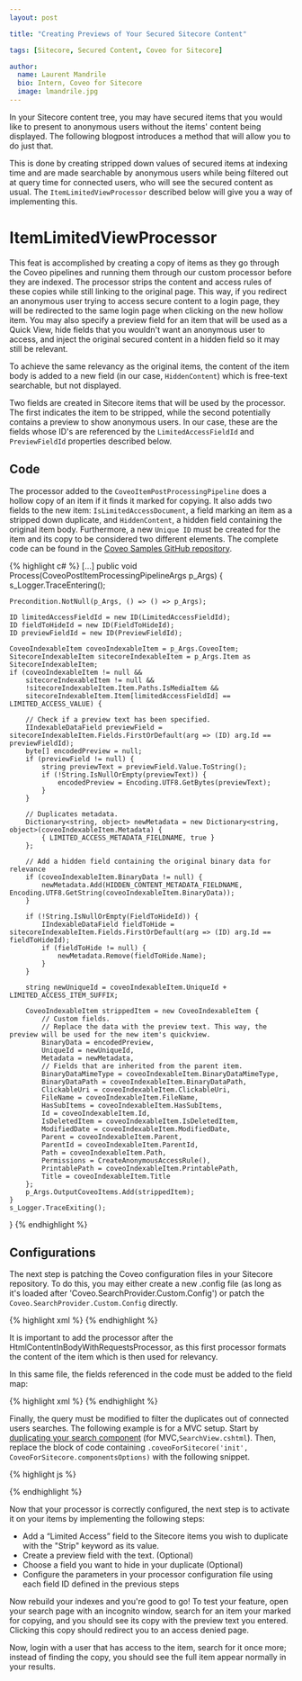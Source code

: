 ```yaml
---
layout: post

title: "Creating Previews of Your Secured Sitecore Content"

tags: [Sitecore, Secured Content, Coveo for Sitecore]

author:
  name: Laurent Mandrile
  bio: Intern, Coveo for Sitecore
  image: lmandrile.jpg
---
```


In your Sitecore content tree, you may have secured items that you would like to present to anonymous users without the items' content being displayed. The following blogpost introduces a method that will allow you to do just that. 

This is done by creating stripped down values of secured items at indexing time and are made searchable by anonymous users while being filtered out at query time for connected users, who will see the secured content as usual. The `ItemLimitedViewProcessor` described below will give you a way of implementing this.

<!-- more -->

# ItemLimitedViewProcessor

This feat is accomplished by creating a copy of items as they go through the Coveo pipelines and running them through our custom processor before they are indexed. The processor strips the content and access rules of these copies while still linking to the original page. This way, if you redirect an anonymous user trying to access secure content to a login page, they will be redirected to the same login page when clicking on the new hollow item. You may also specify a preview field for an item that will be used as a Quick View, hide fields that you wouldn't want an anonymous user to access, and inject the original secured content in a hidden field so it may still be relevant.

To achieve the same relevancy as the original items, the content of the item body is added to a new field (in our case, `HiddenContent`) which is free-text searchable, but not displayed.

Two fields are created in Sitecore items that will be used by the processor. The first indicates the item to be stripped, while the second potentially contains a preview to show anonymous users. In our case, these are the fields whose ID's are referenced by the `LimitedAccessFieldId` and `PreviewFieldId` properties described below.

## Code

The processor added to the `CoveoItemPostProcessingPipeline` does a hollow copy of an item if it finds it marked for copying. It also adds two fields to the new item: `IsLimitedAccessDocument`, a field marking an item as a stripped down duplicate, and `HiddenContent`, a hidden field containing the original item body. Furthermore, a new `Unique ID` must be created for the item and its copy to be considered two different elements. The complete code can be found in the [Coveo Samples GitHub repository](https://github.com/coveo/samples/tree/master/coveo-for-sitecore/processors/ItemLimitedViewStripProcessor).

{% highlight c# %}
[...]
public void Process(CoveoPostItemProcessingPipelineArgs p_Args)
{
    s_Logger.TraceEntering();

    Precondition.NotNull(p_Args, () => () => p_Args);

    ID limitedAccessFieldId = new ID(LimitedAccessFieldId);
    ID fieldToHideId = new ID(FieldToHideId);
    ID previewFieldId = new ID(PreviewFieldId);

    CoveoIndexableItem coveoIndexableItem = p_Args.CoveoItem;
    SitecoreIndexableItem sitecoreIndexableItem = p_Args.Item as SitecoreIndexableItem;
    if (coveoIndexableItem != null &&
        sitecoreIndexableItem != null &&
        !sitecoreIndexableItem.Item.Paths.IsMediaItem &&
        sitecoreIndexableItem.Item[limitedAccessFieldId] == LIMITED_ACCESS_VALUE) {

        // Check if a preview text has been specified.
        IIndexableDataField previewField = sitecoreIndexableItem.Fields.FirstOrDefault(arg => (ID) arg.Id == previewFieldId);
        byte[] encodedPreview = null;
        if (previewField != null) {
            string previewText = previewField.Value.ToString();
            if (!String.IsNullOrEmpty(previewText)) {
                encodedPreview = Encoding.UTF8.GetBytes(previewText);
            }
        }

        // Duplicates metadata.
        Dictionary<string, object> newMetadata = new Dictionary<string, object>(coveoIndexableItem.Metadata) {
            { LIMITED_ACCESS_METADATA_FIELDNAME, true }
        };

        // Add a hidden field containing the original binary data for relevance
        if (coveoIndexableItem.BinaryData != null) {
            newMetadata.Add(HIDDEN_CONTENT_METADATA_FIELDNAME, Encoding.UTF8.GetString(coveoIndexableItem.BinaryData));
        }

        if (!String.IsNullOrEmpty(FieldToHideId)) {
            IIndexableDataField fieldToHide = sitecoreIndexableItem.Fields.FirstOrDefault(arg => (ID) arg.Id == fieldToHideId);
            if (fieldToHide != null) {
                newMetadata.Remove(fieldToHide.Name);
            }
        }

        string newUniqueId = coveoIndexableItem.UniqueId + LIMITED_ACCESS_ITEM_SUFFIX;

        CoveoIndexableItem strippedItem = new CoveoIndexableItem {
            // Custom fields.
            // Replace the data with the preview text. This way, the preview will be used for the new item's quickview.
            BinaryData = encodedPreview,
            UniqueId = newUniqueId,
            Metadata = newMetadata,
            // Fields that are inherited from the parent item.
            BinaryDataMimeType = coveoIndexableItem.BinaryDataMimeType,
            BinaryDataPath = coveoIndexableItem.BinaryDataPath,
            ClickableUri = coveoIndexableItem.ClickableUri,
            FileName = coveoIndexableItem.FileName,
            HasSubItems = coveoIndexableItem.HasSubItems,
            Id = coveoIndexableItem.Id,
            IsDeletedItem = coveoIndexableItem.IsDeletedItem,
            ModifiedDate = coveoIndexableItem.ModifiedDate,
            Parent = coveoIndexableItem.Parent,
            ParentId = coveoIndexableItem.ParentId,
            Path = coveoIndexableItem.Path,
            Permissions = CreateAnonymousAccessRule(),
            PrintablePath = coveoIndexableItem.PrintablePath,
            Title = coveoIndexableItem.Title
        };
        p_Args.OutputCoveoItems.Add(strippedItem);
    }
    s_Logger.TraceExiting();
}
{% endhighlight %}

## Configurations

The next step is patching the Coveo configuration files in your Sitecore repository. To do this, you may either create a new .config file (as long as it's loaded after 'Coveo.SearchProvider.Custom.Config') or patch the `Coveo.SearchProvider.Custom.Config` directly.

{% highlight xml %}
<configuration xmlns:patch="http://www.sitecore.net/xmlconfig/">
  <sitecore>
    <pipelines>
      <coveoPostItemProcessingPipeline>
        <processor type="ItemLimitedAccess.Processors.ItemLimitedViewStripProcessor, ItemLimitedAccess">
          <LimitedAccessFieldID></LimitedAccessFieldID>
          <PreviewFieldID></PreviewFieldID>
          <FieldToHideID></FieldToHideID>
        </processor>
      </coveoPostItemProcessingPipeline>
    </pipelines>
  </sitecore>
</configuration>
{% endhighlight %}

It is important to add the processor after the HtmlContentInBodyWithRequestsProcessor, as this first processor formats the content of the item which is then used for relevancy.

In this same file, the fields referenced in the code must be added to the field map:

{% highlight xml %}
<fieldMap>
    <fieldNames hint="raw:AddFieldByFieldName">
    <fieldType fieldName="IsLimitedAccessDocument" settingType="Coveo.Framework.Configuration.FieldConfiguration, Coveo.Framework" />
    <fieldType fieldName="HiddenContent" includeForFreeTextSearch="true" isDisplayField="false" settingType="Coveo.Framework.Configuration.FieldConfiguration, Coveo.Framework" />
    </fieldNames>
</fieldMap>
{% endhighlight %}

Finally, the query must be modified to filter the duplicates out of connected users searches. The following example is for a MVC setup. Start by [duplicating your search component](https://developers.coveo.com/x/qADvAQ) (for MVC,`SearchView.cshtml`). Then, replace the block of code containing `.coveoForSitecore('init', CoveoForSitecore.componentsOptions)` with the following snippet.

{% highlight js %}
<script type="text/javascript">
  //Implement this function based on your security rules
  function userHasAccessToSecuredContent() {
    return @Model.IsUserAnonymous.ToString().ToLower();
  }

  Coveo.$(function() {
    Coveo.$("#@Model.Id")
    .on(Coveo.QueryEvents.buildingQuery, function(e, args) {
      if (!userHasAccessToSecuredContent()) {
        args.queryBuilder.advancedExpression.add("NOT @(Model.ToCoveoFieldName("IsLimitedAccessDocument"))");
      }
    })
    .coveoForSitecore('init', CoveoForSitecore.componentsOptions);
  });
</script>
{% endhighlight %}

Now that your processor is correctly configured, the next step is to activate it on your items by implementing the following steps:

- Add a “Limited Access” field to the Sitecore items you wish to duplicate with the "Strip" keyword as its value. 
- Create a preview field with the text. (Optional)
- Choose a field you want to hide in your duplicate (Optional)
- Configure the parameters in your processor configuration file using each field ID defined in the previous steps

Now rebuild your indexes and you're good to go! To test your feature, open your search page with an incognito window, search for an item your marked for copying, and you should see its copy with the preview text you entered. Clicking this copy should redirect you to an access denied page. 

Now, login with a user that has access to the item, search for it once more; instead of finding the copy, you should see the full item appear normally in your results.
